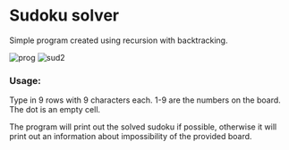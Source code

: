 # Sudoku solver

Simple program created using recursion with backtracking.

![prog](https://user-images.githubusercontent.com/75221970/113621962-a25b9280-965c-11eb-94ba-b6eae46aa784.png)
![sud2](https://user-images.githubusercontent.com/75221970/114091132-94a24900-98b8-11eb-8f32-276f6474221e.png)


### Usage:
Type in 9 rows with 9 characters each.
1-9 are the numbers on the board.
The dot is an empty cell.

The program will print out the solved sudoku if possible, otherwise it will print out an information about impossibility of the provided board.
